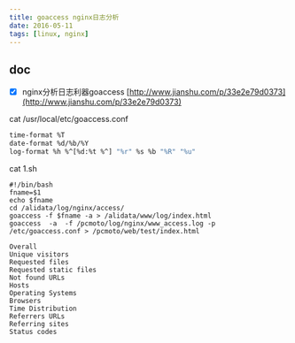 ```yaml
---
title: goaccess nginx日志分析
date: 2016-05-11
tags: [linux, nginx]
---
```


## doc
- [x] nginx分析日志利器goaccess [http://www.jianshu.com/p/33e2e79d0373](http://www.jianshu.com/p/33e2e79d0373)

cat /usr/local/etc/goaccess.conf
```sh
time-format %T
date-format %d/%b/%Y
log-format %h %^[%d:%t %^] "%r" %s %b "%R" "%u"
```

cat 1.sh
```
#!/bin/bash
fname=$1
echo $fname
cd /alidata/log/nginx/access/
goaccess -f $fname -a > /alidata/www/log/index.html
goaccess  -a  -f /pcmoto/log/nginx/www_access.log -p /etc/goaccess.conf > /pcmoto/web/test/index.html
```

```
Overall
Unique visitors
Requested files
Requested static files
Not found URLs
Hosts
Operating Systems
Browsers
Time Distribution
Referrers URLs
Referring sites
Status codes
```